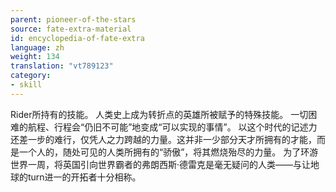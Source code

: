 ```yaml
---
parent: pioneer-of-the-stars
source: fate-extra-material
id: encyclopedia-of-fate-extra
language: zh
weight: 134
translation: "vt789123"
category:
- skill
---
```


Rider所持有的技能。
人类史上成为转折点的英雄所被赋予的特殊技能。
一切困难的航程、行程会“仍旧不可能”地变成“可以实现的事情”。
以这个时代的记述力还差一步的难行，仅凭人之力跨越的力量。这并非一少部分天才所拥有的才能，而是一个人的，随处可见的人类所拥有的“骄傲”，将其燃烧殆尽的力量。
为了环游世界一周，将英国引向世界霸者的弗朗西斯·德雷克是毫无疑问的人类——与让地球的turn进一的开拓者十分相称。
